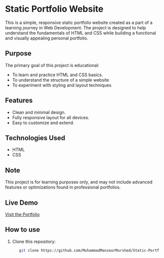 # Static Portfolio Website

This is a simple, responsive static portfolio website created as a part of a learning journey in Web Development. The project is designed to help understand the fundamentals of HTML and CSS while building a functional and visually appealing personal portfolio.

## Purpose
The primary goal of this project is educational:
- To learn and practice HTML and CSS basics.
- To understand the structure of a simple website
- To experiment with styling and layout techniques

## Features
- Clean and minimal design.
- Fully responsive layout for all devices.
- Easy to customize and extend.

## Technologies Used
- HTML
- CSS

## Note
This project is for learning purposes only, and may not include advanced features or optimizations found in professional portfolios.

## Live Demo
[Visit the Portfolio]()

## How to use
1. Clone this repository:
   ```bash
      git clone https://github.com/MuhammadManzoorMurshed/Static-Portfolio-Website
